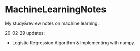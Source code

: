 # MachineLearningNotes
My study&amp;review notes on machine learning.

20-02-29 updates:
  - Logistic Regression Algorithm & Implementing with numpy.
